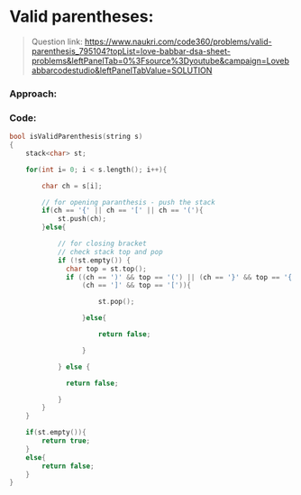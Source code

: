 # Valid parentheses:

> Question link:
>https://www.naukri.com/code360/problems/valid-parenthesis_795104?topList=love-babbar-dsa-sheet-problems&leftPanelTab=0%3Fsource%3Dyoutube&campaign=Lovebabbarcodestudio&leftPanelTabValue=SOLUTION


### Approach:

### Code:
```C++
bool isValidParenthesis(string s)
{
    stack<char> st;

    for(int i= 0; i < s.length(); i++){

        char ch = s[i];

        // for opening paranthesis - push the stack
        if(ch == '{' || ch == '[' || ch == '('){
            st.push(ch);
        }else{

            // for closing bracket
            // check stack top and pop
            if (!st.empty()) {
              char top = st.top();
              if ((ch == ')' && top == '(') || (ch == '}' && top == '{') ||
                  (ch == ']' && top == '[')){

                      st.pop();

                  }else{

                      return false;

                  }

            } else {

              return false;

            }
        }
    }

    if(st.empty()){
        return true;
    }
    else{
        return false;
    }
}
```
